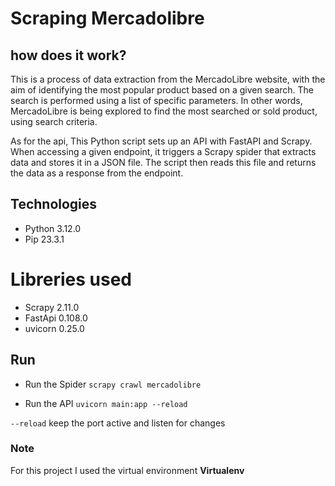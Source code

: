 # Scraping Mercadolibre

## how does it work?

This is a process of data extraction from the MercadoLibre website, with the aim of identifying the most popular product based on a given search. The search is performed using a list of specific parameters. In other words, MercadoLibre is being explored to find the most searched or sold product, using search criteria.

As for the api, This Python script sets up an API with FastAPI and Scrapy. When accessing a given endpoint, it triggers a Scrapy spider that extracts data and stores it in a JSON file. The script then reads this file and returns the data as a response from the endpoint.

## Technologies

- Python 3.12.0
- Pip 23.3.1

# Libreries used
- Scrapy 2.11.0
- FastApi  0.108.0
- uvicorn 0.25.0

## Run
- Run the Spider
`scrapy crawl mercadolibre`

- Run the API
`uvicorn main:app --reload`

`--reload` keep the port active and listen for changes

### Note

For this project I used the virtual environment **Virtualenv**


